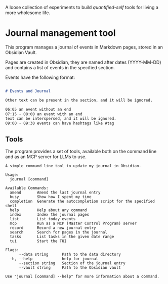 A loose collection of experiments to build *quantified-self* tools for living a more wholesome life.

# Journal management tool

This program manages a journal of events in Markdown pages, stored in an Obsidian Vault.

Pages are created in Obsidian, they are named after dates (YYYY-MM-DD) and contains a list of events in the
specified section.

Events have the following format:

```markdown

# Events and Journal

Other text can be present in the section, and it will be ignored.

06:05 an event without an end
07:15 - 08:00 an event with an end
text can be interspersed, and it will be ignored.
09:00 - 09:30 events can have hashtags like #tag
```

## Tools

The program provides a set of tools, available both on the command line and as an MCP server for LLMs to use.

```
A simple command line tool to update my journal in Obsidian.

Usage:
  journal [command]

Available Commands:
  amend       Amend the last journal entry
  busy        Show how I spent my time
  completion  Generate the autocompletion script for the specified shell
  help        Help about any command
  index       Index the journal pages
  list        List today events
  mcp         Run as a MCP (Master Control Program) server
  record      Record a new journal entry
  search      Search for pages in the journal
  tasks       List tasks in the given date range
  tui         Start the TUI

Flags:
      --data string      Path to the data directory
  -h, --help             help for journal
      --section string   Section of the journal entry
      --vault string     Path to the Obsidian vault

Use "journal [command] --help" for more information about a command.
```
